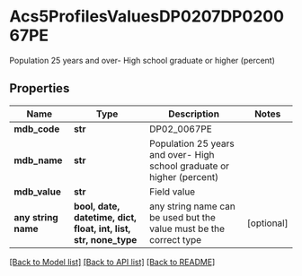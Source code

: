 # Acs5ProfilesValuesDP0207DP020067PE

Population 25 years and over- High school graduate or higher (percent)

## Properties
Name | Type | Description | Notes
------------ | ------------- | ------------- | -------------
**mdb_code** | **str** | DP02_0067PE | 
**mdb_name** | **str** | Population 25 years and over- High school graduate or higher (percent) | 
**mdb_value** | **str** | Field value | 
**any string name** | **bool, date, datetime, dict, float, int, list, str, none_type** | any string name can be used but the value must be the correct type | [optional]

[[Back to Model list]](../README.md#documentation-for-models) [[Back to API list]](../README.md#documentation-for-api-endpoints) [[Back to README]](../README.md)



